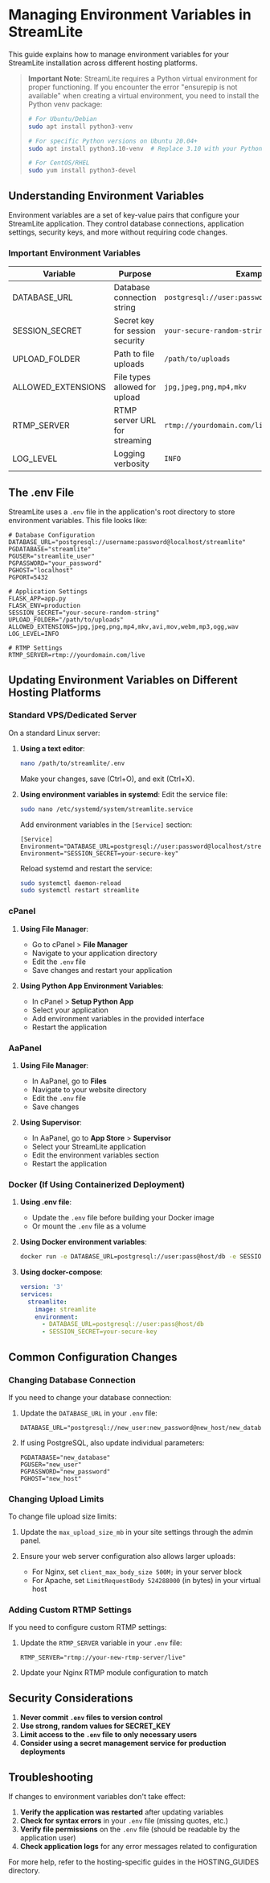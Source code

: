 # Managing Environment Variables in StreamLite

This guide explains how to manage environment variables for your StreamLite installation across different hosting platforms.

> **Important Note**: StreamLite requires a Python virtual environment for proper functioning. If you encounter the error "ensurepip is not available" when creating a virtual environment, you need to install the Python venv package:
> 
> ```bash
> # For Ubuntu/Debian
> sudo apt install python3-venv
> 
> # For specific Python versions on Ubuntu 20.04+
> sudo apt install python3.10-venv  # Replace 3.10 with your Python version
> 
> # For CentOS/RHEL
> sudo yum install python3-devel
> ```

## Understanding Environment Variables

Environment variables are a set of key-value pairs that configure your StreamLite application. They control database connections, application settings, security keys, and more without requiring code changes.

### Important Environment Variables

| Variable | Purpose | Example |
|----------|---------|---------|
| DATABASE_URL | Database connection string | `postgresql://user:password@localhost/dbname` |
| SESSION_SECRET | Secret key for session security | `your-secure-random-string` |
| UPLOAD_FOLDER | Path to file uploads | `/path/to/uploads` |
| ALLOWED_EXTENSIONS | File types allowed for upload | `jpg,jpeg,png,mp4,mkv` |
| RTMP_SERVER | RTMP server URL for streaming | `rtmp://yourdomain.com/live` |
| LOG_LEVEL | Logging verbosity | `INFO` |

## The .env File

StreamLite uses a `.env` file in the application's root directory to store environment variables. This file looks like:

```
# Database Configuration
DATABASE_URL="postgresql://username:password@localhost/streamlite"
PGDATABASE="streamlite"
PGUSER="streamlite_user"
PGPASSWORD="your_password"
PGHOST="localhost"
PGPORT=5432

# Application Settings
FLASK_APP=app.py
FLASK_ENV=production
SESSION_SECRET="your-secure-random-string"
UPLOAD_FOLDER="/path/to/uploads"
ALLOWED_EXTENSIONS=jpg,jpeg,png,mp4,mkv,avi,mov,webm,mp3,ogg,wav
LOG_LEVEL=INFO

# RTMP Settings
RTMP_SERVER=rtmp://yourdomain.com/live
```

## Updating Environment Variables on Different Hosting Platforms

### Standard VPS/Dedicated Server

On a standard Linux server:

1. **Using a text editor**:
   ```bash
   nano /path/to/streamlite/.env
   ```
   Make your changes, save (Ctrl+O), and exit (Ctrl+X).

2. **Using environment variables in systemd**:
   Edit the service file:
   ```bash
   sudo nano /etc/systemd/system/streamlite.service
   ```
   
   Add environment variables in the `[Service]` section:
   ```
   [Service]
   Environment="DATABASE_URL=postgresql://user:password@localhost/streamlite"
   Environment="SESSION_SECRET=your-secure-key"
   ```
   
   Reload systemd and restart the service:
   ```bash
   sudo systemctl daemon-reload
   sudo systemctl restart streamlite
   ```

### cPanel

1. **Using File Manager**:
   - Go to cPanel > **File Manager**
   - Navigate to your application directory
   - Edit the `.env` file
   - Save changes and restart your application

2. **Using Python App Environment Variables**:
   - In cPanel > **Setup Python App**
   - Select your application
   - Add environment variables in the provided interface
   - Restart the application

### AaPanel

1. **Using File Manager**:
   - In AaPanel, go to **Files**
   - Navigate to your website directory
   - Edit the `.env` file
   - Save changes

2. **Using Supervisor**:
   - In AaPanel, go to **App Store** > **Supervisor**
   - Select your StreamLite application
   - Edit the environment variables section
   - Restart the application

### Docker (If Using Containerized Deployment)

1. **Using .env file**:
   - Update the `.env` file before building your Docker image
   - Or mount the `.env` file as a volume

2. **Using Docker environment variables**:
   ```bash
   docker run -e DATABASE_URL=postgresql://user:pass@host/db -e SESSION_SECRET=key streamlite
   ```

3. **Using docker-compose**:
   ```yaml
   version: '3'
   services:
     streamlite:
       image: streamlite
       environment:
         - DATABASE_URL=postgresql://user:pass@host/db
         - SESSION_SECRET=your-secure-key
   ```

## Common Configuration Changes

### Changing Database Connection

If you need to change your database connection:

1. Update the `DATABASE_URL` in your `.env` file:
   ```
   DATABASE_URL="postgresql://new_user:new_password@new_host/new_database"
   ```

2. If using PostgreSQL, also update individual parameters:
   ```
   PGDATABASE="new_database"
   PGUSER="new_user"
   PGPASSWORD="new_password"
   PGHOST="new_host"
   ```

### Changing Upload Limits

To change file upload size limits:

1. Update the `max_upload_size_mb` in your site settings through the admin panel.

2. Ensure your web server configuration also allows larger uploads:
   - For Nginx, set `client_max_body_size 500M;` in your server block
   - For Apache, set `LimitRequestBody 524288000` (in bytes) in your virtual host

### Adding Custom RTMP Settings

If you need to configure custom RTMP settings:

1. Update the `RTMP_SERVER` variable in your `.env` file:
   ```
   RTMP_SERVER="rtmp://your-new-rtmp-server/live"
   ```

2. Update your Nginx RTMP module configuration to match

## Security Considerations

1. **Never commit `.env` files to version control**
2. **Use strong, random values for SECRET_KEY**
3. **Limit access to the `.env` file to only necessary users**
4. **Consider using a secret management service for production deployments**

## Troubleshooting

If changes to environment variables don't take effect:

1. **Verify the application was restarted** after updating variables
2. **Check for syntax errors** in your `.env` file (missing quotes, etc.)
3. **Verify file permissions** on the `.env` file (should be readable by the application user)
4. **Check application logs** for any error messages related to configuration

For more help, refer to the hosting-specific guides in the HOSTING_GUIDES directory.